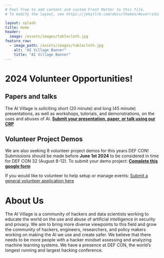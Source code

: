 ```yaml
---
# Feel free to add content and custom Front Matter to this file.
# To modify the layout, see https://jekyllrb.com/docs/themes/#overriding-theme-defaults

layout: splash
title: Home
header:
  image: /assets/images/tablecloth.jpg
feature_row:
  - image_path: /assets/images/tablecloth.jpg
    alt: "AI Village Banner"
    title: "AI Village Banner"
---
```


# 2024 Volunteer Opportunities!

## Papers and talks

The AI Village is soliciting short (20 minute) and long (45 minute) presentations, as well as workshops, tutorials, and demonstrations, on the uses and abuses of AI. **[Submit your presentation, paper, or talk using our CRP](https://aiv2024.hotcrp.com/)**

## Volunteer Project Demos

We are also seeking 8 volunteer project demos for this years DEF CON! Submissions should be made before **June 1st 2024** to be considered in time for DEF CON 32 (August 8-12). To submit your demo project: **[Complete this google form](https://forms.gle/gZMe4SDJNqGWgdik7)**

If you would like to volunteer to help setup or manage events: [Submit a general volunteer application here](https://forms.gle/vCrz3zpR8xHCsTtJ8)

# About Us

The AI Village is a community of hackers and data scientists working to educate the world on the use and abuse of artificial intelligence in security and privacy. We aim to bring more diverse viewpoints to this field and grow the community of hackers, engineers, researchers, and policy makers working on making the AI we use and create safer. We believe that there needs to be more people with a hacker mindset assessing and analyzing machine learning systems. We have a presence at DEF CON, the world’s longest running and largest hacking conference.
